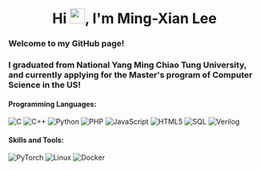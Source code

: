 <h1 align="center">Hi <img src="https://raw.githubusercontent.com/iampavangandhi/iampavangandhi/master/gifs/Hi.gif" width="30px">, I'm Ming-Xian Lee</h1>

### Welcome to my GitHub page!
### I graduated from National Yang Ming Chiao Tung University, and currently applying for the Master's program of Computer Science in the US!

#### Programming Languages:

![C](https://img.shields.io/badge/-C-000000?style=flat&logo=c)
![C++](https://img.shields.io/badge/-C++-000000?style=flat&logo=c%2B%2B)
![Python](https://img.shields.io/badge/-Python-000000?style=flat&logo=python)
![PHP](https://img.shields.io/badge/-PHP-000000?style=flat&logo=php)
![JavaScript](https://img.shields.io/badge/-JavaScript-000000?style=flat&logo=javascript)
![HTML5](https://img.shields.io/badge/-HTML5-000000?style=flat&logo=html5)
![SQL](https://img.shields.io/badge/-SQL-000000?style=flat&logo=mysql)
![Verilog](https://img.shields.io/badge/-Verilog-000000?style=flat&logo=verilog)

#### Skills and Tools:

![PyTorch](https://img.shields.io/badge/-PyTorch-000000?style=flat&logo=pytorch)
![Linux](https://img.shields.io/badge/-Linux-000000?style=flat&logo=linux)
![Docker](https://img.shields.io/badge/-Docker-black?style=flat-square&logo=docker)

<!--
**PaulLee24/PaulLee24** is a ✨ _special_ ✨ repository because its `README.md` (this file) appears on your GitHub profile.

Here are some ideas to get you started:

- 🔭 I’m currently working on ...
- 🌱 I’m currently learning ...
- 👯 I’m looking to collaborate on ...
- 🤔 I’m looking for help with ...
- 💬 Ask me about ...
- 📫 How to reach me: ...
- 😄 Pronouns: ...
- ⚡ Fun fact: ...
-->
